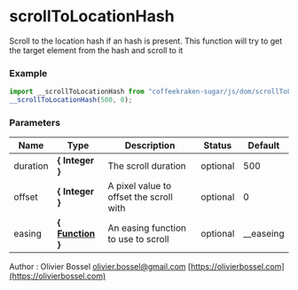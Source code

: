 # scrollToLocationHash

Scroll to the location hash if an hash is present.
This function will try to get the target element from the hash and scroll to it

### Example

```js
import __scrollToLocationHash from "coffeekraken-sugar/js/dom/scrollToLocationHash";
__scrollToLocationHash(500, 0);
```

### Parameters

| Name     | Type                                                                                                       | Description                             | Status   | Default     |
| -------- | ---------------------------------------------------------------------------------------------------------- | --------------------------------------- | -------- | ----------- |
| duration | **{ Integer }**                                                                                            | The scroll duration                     | optional | 500         |
| offset   | **{ Integer }**                                                                                            | A pixel value to offset the scroll with | optional | 0           |
| easing   | **{ [Function](https://developer.mozilla.org/fr/docs/Web/JavaScript/Reference/Objets_globaux/Function) }** | An easing function to use to scroll     | optional | \_\_easeing |

Author : Olivier Bossel [olivier.bossel@gmail.com](mailto:olivier.bossel@gmail.com) [https://olivierbossel.com](https://olivierbossel.com)
